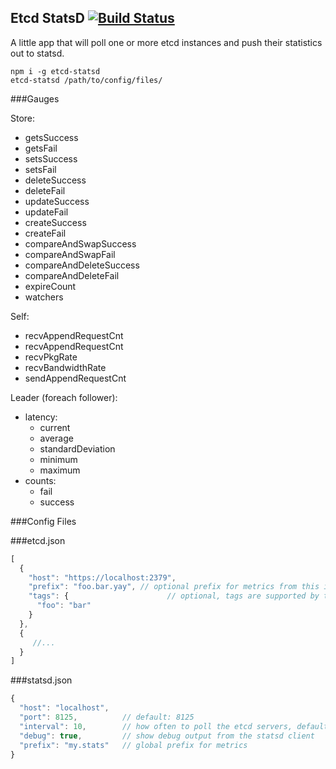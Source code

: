 Etcd StatsD [![Build Status](https://travis-ci.org/andyroyle/etcd-statsd.svg?branch=master)](https://travis-ci.org/andyroyle/etcd-statsd)
---

A little app that will poll one or more etcd instances and push their statistics out to statsd.

```
npm i -g etcd-statsd
etcd-statsd /path/to/config/files/
```

###Gauges

Store:

- getsSuccess
- getsFail
- setsSuccess
- setsFail
- deleteSuccess
- deleteFail
- updateSuccess
- updateFail
- createSuccess
- createFail
- compareAndSwapSuccess
- compareAndSwapFail
- compareAndDeleteSuccess
- compareAndDeleteFail
- expireCount
- watchers

Self:

- recvAppendRequestCnt
- recvAppendRequestCnt
- recvPkgRate
- recvBandwidthRate
- sendAppendRequestCnt

Leader (foreach follower):

- latency:
  - current
  - average
  - standardDeviation
  - minimum
  - maximum
- counts:
  - fail
  - success

###Config Files

###etcd.json
```javascript
[
  {
    "host": "https://localhost:2379",
    "prefix": "foo.bar.yay", // optional prefix for metrics from this instance
    "tags": {                      // optional, tags are supported by the influxdb backend
      "foo": "bar"
    }
  },
  {
     //...
  }
]
```

###statsd.json
```javascript
{
  "host": "localhost",
  "port": 8125,          // default: 8125
  "interval": 10,        // how often to poll the etcd servers, default: 10 seconds
  "debug": true,         // show debug output from the statsd client
  "prefix": "my.stats"   // global prefix for metrics
}
```
